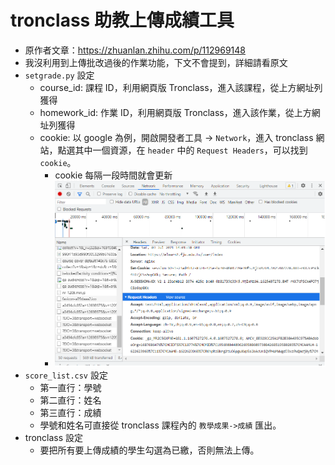 # tronclass 助教上傳成績工具
* 原作者文章：https://zhuanlan.zhihu.com/p/112969148
* 我沒利用到上傳批改過後的作業功能，下文不會提到，詳細請看原文
* `setgrade.py`  設定
	* course_id: 課程 ID，利用網頁版 Tronclass，進入該課程，從上方網址列獲得
	* homework_id: 作業 ID，利用網頁版 Tronclass，進入該作業，從上方網址列獲得
	* cookie: 以 google 為例，開啟開發者工具 -> `Network`，進入 tronclass 網站，點選其中一個資源，在 `header` 中的 `Request Headers`，可以找到 `cookie`。
		* cookie 每隔一段時間就會更新
		* ![](images/cookie.png)
* `score_list.csv` 設定
	* 第一直行：學號
	* 第二直行：姓名
	* 第三直行：成績
	* 學號和姓名可直接從 tronclass 課程內的 `教學成果->成績` 匯出。
* tronclass 設定
	* 要把所有要上傳成績的學生勾選為已繳，否則無法上傳。
